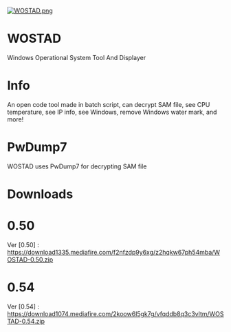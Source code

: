 [![WOSTAD.png](https://i.postimg.cc/vTq666WZ/WOSTAD.png)](https://postimg.cc/JHXhf06f)

# WOSTAD
Windows Operational System Tool And Displayer

  # Info
  An open code tool made in batch script, can decrypt SAM file, see CPU temperature, see IP info, see Windows, remove Windows water mark, and more!
  
  # PwDump7
  WOSTAD uses PwDump7 for decrypting SAM file
  
  # Downloads
  
  # 0.50
  Ver [0.50] : https://download1335.mediafire.com/f2nfzdp9y6xg/z2hqkw67ph54mba/WOSTAD-0.50.zip
  # 0.54
  Ver [0.54] : https://download1074.mediafire.com/2koow6l5gk7g/vfqddb8q3c3vltm/WOSTAD-0.54.zip
